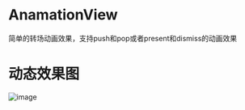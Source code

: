 # AnamationView
简单的转场动画效果，支持push和pop或者present和dismiss的动画效果
# 动态效果图
![image](https://github.com/zhiduoxin/AnamationView/blob/master/1.gif)

